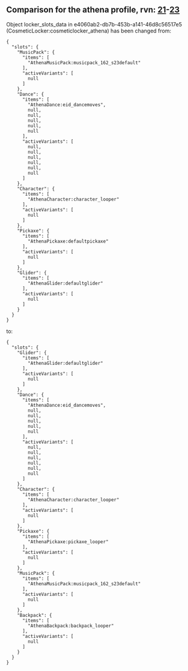 ## Comparison for the athena profile, rvn: [21](https://github.com/PRO100KatYT/FortniteProfileRevisions/tree/main/profiles/athena/21%20athena.json)-[23](https://github.com/PRO100KatYT/FortniteProfileRevisions/tree/main/profiles/athena/23%20athena.json)

Object locker_slots_data in e4060ab2-db7b-453b-a141-46d8c56517e5 (CosmeticLocker:cosmeticlocker_athena) has been changed from:

```
{
  "slots": {
    "MusicPack": {
      "items": [
        "AthenaMusicPack:musicpack_162_s23default"
      ],
      "activeVariants": [
        null
      ]
    },
    "Dance": {
      "items": [
        "AthenaDance:eid_dancemoves",
        null,
        null,
        null,
        null,
        null
      ],
      "activeVariants": [
        null,
        null,
        null,
        null,
        null,
        null
      ]
    },
    "Character": {
      "items": [
        "AthenaCharacter:character_looper"
      ],
      "activeVariants": [
        null
      ]
    },
    "Pickaxe": {
      "items": [
        "AthenaPickaxe:defaultpickaxe"
      ],
      "activeVariants": [
        null
      ]
    },
    "Glider": {
      "items": [
        "AthenaGlider:defaultglider"
      ],
      "activeVariants": [
        null
      ]
    }
  }
}
```

to:

```
{
  "slots": {
    "Glider": {
      "items": [
        "AthenaGlider:defaultglider"
      ],
      "activeVariants": [
        null
      ]
    },
    "Dance": {
      "items": [
        "AthenaDance:eid_dancemoves",
        null,
        null,
        null,
        null,
        null
      ],
      "activeVariants": [
        null,
        null,
        null,
        null,
        null,
        null
      ]
    },
    "Character": {
      "items": [
        "AthenaCharacter:character_looper"
      ],
      "activeVariants": [
        null
      ]
    },
    "Pickaxe": {
      "items": [
        "AthenaPickaxe:pickaxe_looper"
      ],
      "activeVariants": [
        null
      ]
    },
    "MusicPack": {
      "items": [
        "AthenaMusicPack:musicpack_162_s23default"
      ],
      "activeVariants": [
        null
      ]
    },
    "Backpack": {
      "items": [
        "AthenaBackpack:backpack_looper"
      ],
      "activeVariants": [
        null
      ]
    }
  }
}
```

<br><br>
